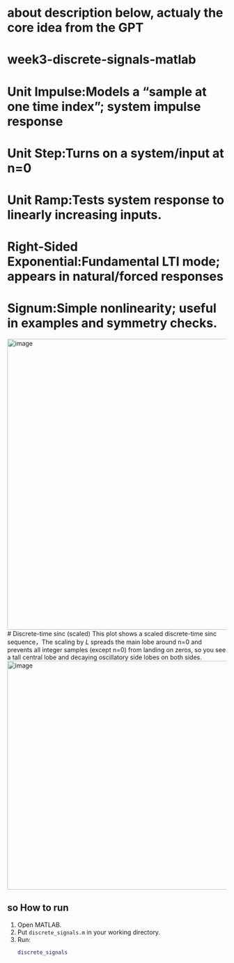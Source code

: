 # about description below, actualy the core idea  from the GPT
# week3-discrete-signals-matlab
# Unit Impulse:Models a “sample at one time index”; system impulse response
# Unit Step:Turns on a system/input at n=0  
# Unit Ramp:Tests system response to linearly increasing inputs.
# Right-Sided Exponential:Fundamental LTI mode; appears in natural/forced responses
# Signum:Simple nonlinearity; useful in examples and symmetry checks.

<img width="914" height="667" alt="image" src="https://github.com/user-attachments/assets/4303a8da-3519-40b7-9531-8c9a02e6ac5d" />
# Discrete-time sinc (scaled)
This plot shows a scaled discrete-time sinc sequence，The scaling by 𝐿 spreads the main lobe around n=0 and prevents all integer samples (except n=0) from landing on zeros, so you see a tall central lobe and decaying oscillatory side lobes on both sides.
<img width="695" height="524" alt="image" src="https://github.com/user-attachments/assets/cd1ca42e-fd76-4834-862a-4a6152fdc8a8" />

## so How to run

1. Open MATLAB.
2. Put `discrete_signals.m` in your working directory.
3. Run:
   ```matlab
   discrete_signals


